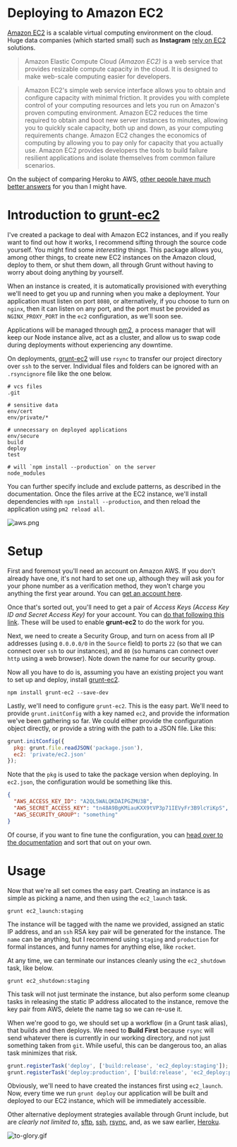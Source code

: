 # Deploying to Amazon EC2

[Amazon EC2](http://aws.amazon.com/ec2/) is a scalable virtual computing environment on the cloud. Huge data companies (which started small) such as **Instagram** [rely on EC2](http://www.cio.com/article/716829/SSDs_Boost_Instagram_39_s_Speed_on_Amazon_EC2) solutions.

> Amazon Elastic Compute Cloud _(Amazon EC2)_ is a web service that provides resizable compute capacity in the cloud. It is designed to make web-scale computing easier for developers.

> Amazon EC2's simple web service interface allows you to obtain and configure capacity with minimal friction. It provides you with complete control of your computing resources and lets you run on Amazon's proven computing environment. Amazon EC2 reduces the time required to obtain and boot new server instances to minutes, allowing you to quickly scale capacity, both up and down, as your computing requirements change. Amazon EC2 changes the economics of computing by allowing you to pay only for capacity that you actually use. Amazon EC2 provides developers the tools to build failure resilient applications and isolate themselves from common failure scenarios.

On the subject of comparing Heroku to AWS, [other people have much better answers](http://stackoverflow.com/q/9802259/389745) for you than I might have.

# Introduction to [grunt-ec2](https://github.com/bevacqua/grunt-ec2)

I've created a package to deal with Amazon EC2 instances, and if you really want to find out how it works, I recommend sifting through the source code yourself. You might find some _interesting_ things. This package allows you, among other things, to create new EC2 instances on the Amazon cloud, deploy to them, or shut them down, all through Grunt without having to worry about doing anything by yourself.

When an instance is created, it is automatically provisioned with everything we'll need to get you up and running when you make a deployment. Your application must listen on port `8080`, or alternatively, if you choose to turn on `nginx`, then it can listen on any port, and the port must be provided as `NGINX_PROXY_PORT` in the `ec2` configuration, as we'll soon see.

Applications will be managed through [pm2](https://github.com/Unitech/pm2), a process manager that will keep our Node instance alive, act as a cluster, and allow us to swap code during deployments without experiencing any downtime.

On deployments, [grunt-ec2](https://github.com/bevacqua/grunt-ec2) will use `rsync` to transfer our project directory over `ssh` to the server. Individual files and folders can be ignored with an `.rsyncignore` file like the one below.

```
# vcs files
.git

# sensitive data
env/cert
env/private/*

# unnecessary on deployed applications
env/secure
build
deploy
test

# will `npm install --production` on the server
node_modules
```

You can further specify include and exclude patterns, as described in the documentation. Once the files arrive at the EC2 instance, we'll install dependencies with `npm install --production`, and then reload the application using `pm2 reload all`.

![aws.png][1]

# Setup

First and foremost you'll need an account on Amazon AWS. If you don't already have one, it's not hard to set one up, although they will ask you for your phone number as a verification method, they won't charge you anything the first year around. You can [get an account here](https://portal.aws.amazon.com/gp/aws/developer/registration/index.html).

Once that's sorted out, you'll need to get a pair of _Access Keys (Access Key ID and Secret Access Key)_ for your account. You can [do that following this link](https://console.aws.amazon.com/iam/home?#security_credential). These will be used to enable **grunt-ec2** to do the work for you.

Next, we need to create a Security Group, and turn on acess from all IP addresses (using `0.0.0.0/0` in the `Source` field) to ports `22` (so that we can connect over `ssh` to our instances), and `80` (so humans can connect over `http` using a web browser). Note down the name for our security group.

Now all you have to do is, assuming you have an existing project you want to set up and deploy, install [grunt-ec2](https://github.com/bevacqua/grunt-ec2).

```shell
npm install grunt-ec2 --save-dev
```

Lastly, we'll need to configure `grunt-ec2`. This is the easy part. We'll need to provide `grunt.initConfig` with a key named `ec2`, and provide the information we've been gathering so far. We could either provide the configuration object directly, or provide a string with the path to a JSON file. Like this:

```js
grunt.initConfig({
  pkg: grunt.file.readJSON('package.json'),
  ec2: 'private/ec2.json'
});
```

Note that the `pkg` is used to take the package version when deploying. In `ec2.json`, the configuration would be something like this.

```json
{
  "AWS_ACCESS_KEY_ID": "A2QL5WALQKDAIPGZMU3B",
  "AWS_SECRET_ACCESS_KEY": "tn48A9BgKMiauKXX9tVP3p71IEVyFr3B9lcYiKpS",
  "AWS_SECURITY_GROUP": "something"
}
```

Of course, if you want to fine tune the configuration, you can [head over to the documentation](https://github.com/bevacqua/grunt-ec2) and sort that out on your own.

# Usage

Now that we're all set comes the easy part. Creating an instance is as simple as picking a name, and then using the `ec2_launch` task.

```shell
grunt ec2_launch:staging
```

The instance will be tagged with the name we provided, assigned an static IP address, and an `ssh` RSA key pair will be generated for the instance. The `name` can be anything, but I recommend using `staging` and `production` for formal instances, and funny names for anything else, like `rocket`.

At any time, we can terminate our instances cleanly using the `ec2_shutdown` task, like below.

```shell
grunt ec2_shutdown:staging
```

This task will not just terminate the instance, but also perform some cleanup tasks in releasing the static IP address allocated to the instance, remove the key pair from AWS, delete the name tag so we can re-use it.

When we're good to go, we should set up a workflow (in a Grunt task alias), that builds and then deploys. We need to **Build First** because `rsync` will send whatever there is currently in our working directory, and not just something taken from `git`. While useful, this can be dangerous too, an alias task minimizes that risk.

```js
grunt.registerTask('deploy', ['build:release', 'ec2_deploy:staging']);
grunt.registerTask('deploy:production', ['build:release', 'ec2_deploy:production']);
```

Obviously, we'll need to have created the instances first using `ec2_launch`. Now, every time we run `grunt deploy` our application will be built and deployed to our EC2 instance, which will be immediately accessible.

Other alternative deployment strategies available through Grunt include, but are _clearly not limited to_, [sftp](https://github.com/thrashr888/grunt-sftp-deploy), [ssh](https://github.com/andrewrjones/grunt-ssh), [rsync](https://github.com/jedrichards/grunt-rsync), and, as we saw earlier, [Heroku](https://github.com/bevacqua/buildfirst/tree/master/ch04/05_heroku-deployments).

![to-glory.gif][2]

  [1]: http://i.imgur.com/Yya9AIy.png
  [2]: http://i.imgur.com/Q5F5ivl.gif
